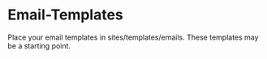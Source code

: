 # Email-Templates

Place your email templates in sites/templates/emails. These templates may be a starting point.